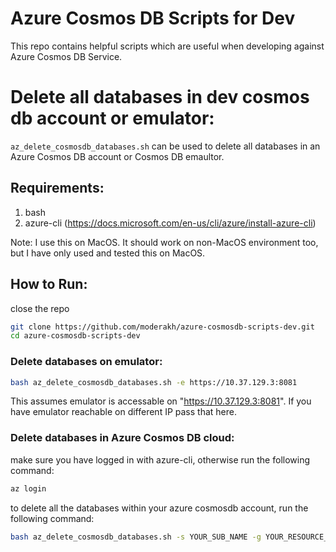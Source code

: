 # Azure Cosmos DB Scripts for Dev
This repo contains helpful scripts which are useful when developing against Azure Cosmos DB Service.

# Delete all databases in dev cosmos db account or emulator:

`az_delete_cosmosdb_databases.sh` can be used to delete all databases in an Azure Cosmos DB account or Cosmos DB emaultor.

## Requirements:
1. bash
2. azure-cli (https://docs.microsoft.com/en-us/cli/azure/install-azure-cli)

Note: I use this on MacOS. It should work on non-MacOS environment too, but I have only used and tested this on MacOS.

## How to Run:

close the repo
```bash
git clone https://github.com/moderakh/azure-cosmosdb-scripts-dev.git
cd azure-cosmosdb-scripts-dev
```

### Delete databases on emulator:

```bash
bash az_delete_cosmosdb_databases.sh -e https://10.37.129.3:8081
```

This assumes emulator is accessable on "https://10.37.129.3:8081". If you have emulator reachable on different IP pass that here.

### Delete databases in Azure Cosmos DB cloud:

make sure you have logged in with azure-cli, otherwise run the following command:
```bash
az login
```

to delete all the databases within your azure cosmosdb account, run the following command:

```bash
bash az_delete_cosmosdb_databases.sh -s YOUR_SUB_NAME -g YOUR_RESOURCE_GROUP -n YOUR_COSMOSDB_ACCOUNT_NAME 
```
